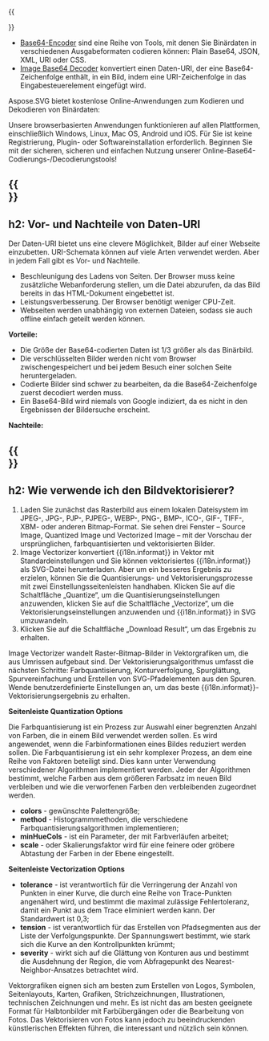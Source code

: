 ﻿---
translation: true
deploy: false
---

{{<section encode-online>}}

 - [Base64-Encoder](https://products.aspose.app/svg/encoding) sind eine Reihe von Tools, mit denen Sie Binärdaten in verschiedenen Ausgabeformaten codieren können: Plain Base64, JSON, XML, URI oder CSS.
 - [Image Base64 Decoder](https://products.aspose.app/svg/image-base64-decoder) konvertiert einen Daten-URI, der eine Base64-Zeichenfolge enthält, in ein Bild, indem eine URI-Zeichenfolge in das Eingabesteuerelement eingefügt wird.

Aspose.SVG bietet kostenlose Online-Anwendungen zum Kodieren und Dekodieren von Binärdaten:
 
Unsere browserbasierten Anwendungen funktionieren auf allen Plattformen, einschließlich Windows, Linux, Mac OS, Android und iOS. Für Sie ist keine Registrierung, Plugin- oder Softwareinstallation erforderlich. Beginnen Sie mit der sicheren, sicheren und einfachen Nutzung unserer Online-Base64-Codierungs-/Decodierungstools!

{{<section encode-uri>}}
---
h2: Vor- und Nachteile von Daten-URI
---

Der Daten-URI bietet uns eine clevere Möglichkeit, Bilder auf einer Webseite einzubetten. URI-Schemata können auf viele Arten verwendet werden. Aber in jedem Fall gibt es Vor- und Nachteile.

- Beschleunigung des Ladens von Seiten. Der Browser muss keine zusätzliche Webanforderung stellen, um die Datei abzurufen, da das Bild bereits in das HTML-Dokument eingebettet ist.
- Leistungsverbesserung. Der Browser benötigt weniger CPU-Zeit.
- Webseiten werden unabhängig von externen Dateien, sodass sie auch offline einfach geteilt werden können.

<b>Vorteile:</b>

- Die Größe der Base64-codierten Daten ist 1/3 größer als das Binärbild.
- Die verschlüsselten Bilder werden nicht vom Browser zwischengespeichert und bei jedem Besuch einer solchen Seite heruntergeladen.
- Codierte Bilder sind schwer zu bearbeiten, da die Base64-Zeichenfolge zuerst decodiert werden muss.
- Ein Base64-Bild wird niemals von Google indiziert, da es nicht in den Ergebnissen der Bildersuche erscheint.

<b>Nachteile:</b>

{{<section vectorization-use>}}
---
h2: Wie verwende ich den Bildvektorisierer?
---

1. Laden Sie zunächst das Rasterbild aus einem lokalen Dateisystem im JPEG-, JPG-, PJP-, PJPEG-, WEBP-, PNG-, BMP-, ICO-, GIF-, TIFF-, XBM- oder anderen Bitmap-Format. Sie sehen drei Fenster – Source Image, Quantized Image und Vectorized Image – mit der Vorschau der ursprünglichen, farbquantisierten und vektorisierten Bilder.
1. Image Vectorizer konvertiert {{i18n.informat}} in Vektor mit Standardeinstellungen und Sie können vektorisiertes {{i18n.informat}} als SVG-Datei herunterladen. Aber um ein besseres Ergebnis zu erzielen, können Sie die Quantisierungs- und Vektorisierungsprozesse mit zwei Einstellungsseitenleisten handhaben. Klicken Sie auf die Schaltfläche „Quantize“, um die Quantisierungseinstellungen anzuwenden, klicken Sie auf die Schaltfläche „Vectorize“, um die Vektorisierungseinstellungen anzuwenden und {{i18n.informat}} in SVG umzuwandeln.
1. Klicken Sie auf die Schaltfläche „Download Result“, um das Ergebnis zu erhalten. 

Image Vectorizer wandelt Raster-Bitmap-Bilder in Vektorgrafiken um, die aus Umrissen aufgebaut sind. Der Vektorisierungsalgorithmus umfasst die nächsten Schritte: Farbquantisierung, Konturverfolgung, Spurglättung, Spurvereinfachung und Erstellen von SVG-Pfadelementen aus den Spuren. Wende benutzerdefinierte Einstellungen an, um das beste {{i18n.informat}}-Vektorisierungsergebnis zu erhalten.

<b> Seitenleiste Quantization Options</b>

Die Farbquantisierung ist ein Prozess zur Auswahl einer begrenzten Anzahl von Farben, die in einem Bild verwendet werden sollen. Es wird angewendet, wenn die Farbinformationen eines Bildes reduziert werden sollen. Die Farbquantisierung ist ein sehr komplexer Prozess, an dem eine Reihe von Faktoren beteiligt sind. Dies kann unter Verwendung verschiedener Algorithmen implementiert werden. Jeder der Algorithmen bestimmt, welche Farben aus dem größeren Farbsatz im neuen Bild verbleiben und wie die verworfenen Farben den verbleibenden zugeordnet werden.

 - <b>colors</b> - gewünschte Palettengröße;
 - <b>method</b> - Histogrammmethoden, die verschiedene Farbquantisierungsalgorithmen implementieren;
 - <b>minHueCols</b> - ist ein Parameter, der mit Farbverläufen arbeitet;
 - <b>scale</b> - oder Skalierungsfaktor wird für eine feinere oder gröbere Abtastung der Farben in der Ebene eingestellt.

<b>Seitenleiste Vectorization Options</b>

- <b>tolerance</b> - ist verantwortlich für die Verringerung der Anzahl von Punkten in einer Kurve, die durch eine Reihe von Trace-Punkten angenähert wird, und bestimmt die maximal zulässige Fehlertoleranz, damit ein Punkt aus dem Trace eliminiert werden kann. Der Standardwert ist 0,3;
- <b>tension</b> - ist verantwortlich für das Erstellen von Pfadsegmenten aus der Liste der Verfolgungspunkte. Der Spannungswert bestimmt, wie stark sich die Kurve an den Kontrollpunkten krümmt;
- <b>severity</b> - wirkt sich auf die Glättung von Konturen aus und bestimmt die Ausdehnung der Region, die vom Abfragepunkt des Nearest-Neighbor-Ansatzes betrachtet wird.

Vektorgrafiken eignen sich am besten zum Erstellen von Logos, Symbolen, Seitenlayouts, Karten, Grafiken, Strichzeichnungen, Illustrationen, technischen Zeichnungen und mehr. Es ist nicht das am besten geeignete Format für Halbtonbilder mit Farbübergängen oder die Bearbeitung von Fotos. Das Vektorisieren von Fotos kann jedoch zu beeindruckenden künstlerischen Effekten führen, die interessant und nützlich sein können.